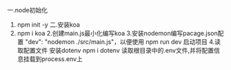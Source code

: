 一.node初始化
1. npm init -y
二.安装koa
 1. npm i koa
 2.创建main.js最小化编写koa
 3.安装nodemon编写pacage.json配置 "dev": "nodemon ./src/main.js"，以便使用 npm run dev 启动项目
 4.读取配置文件 安装dotenv npm i dotenv 读取根目录中的.env文件,并将配置信息挂载到process.env上